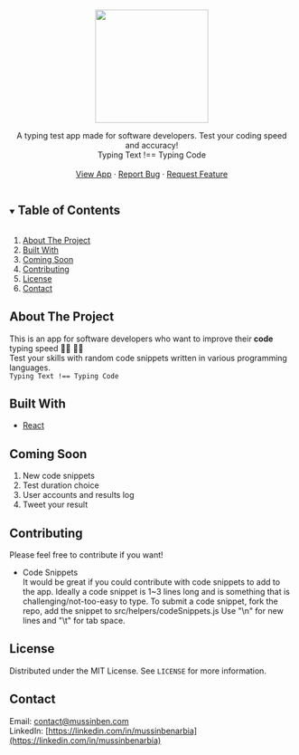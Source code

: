 <!-- PROJECT LOGO -->
<br />
<p align="center">
  <img width="200px" src="https://res.cloudinary.com/duqqevzi5/image/upload/v1623946688/logos/Untitled-2_tp2ggi.png">

  <p align="center">
    A typing test app made for software developers. Test your coding speed and accuracy! 
    <br />
    Typing Text !== Typing Code
    <br />
    <br />
    <a href="https://katakatacode.herokuapp.com/">View App</a>
    ·
    <a href="https://github.com/mussinbenarbia/katakatacode/issues">Report Bug</a>
    ·
    <a href="https://github.com/mussinbenarbia/katakatacode/issues">Request Feature</a>
  </p>
</p>

<!-- TABLE OF CONTENTS -->
<details open="open">
  <summary><h2 style="display: inline-block">Table of Contents</h2></summary>
  <ol>
    <li><a href="#about-the-project">About The Project</a></li>
    <li><a href="#built-with">Built With</a></li>
    <li><a href="#coming-soon">Coming Soon</a></li>
    <li><a href="#contributing">Contributing</a></li>
    <li><a href="#license">License</a></li>
    <li><a href="#contact">Contact</a></li>
  </ol>
</details>

<!-- ABOUT THE PROJECT -->

## About The Project

This is an app for software developers who want to improve their <strong>code</strong> typing speed 👩‍💻 👨‍💻<br>
Test your skills with random code snippets written in various programming languages.<br>
<code>Typing Text !== Typing Code</code>

## Built With

- [React](https://reactjs.org/)

## Coming Soon

  <ol>
    <li>New code snippets</li>
    <li>Test duration choice</li>
    <li>User accounts and results log</li>
    <li>Tweet your result</li>
  </ol>

## Contributing

Please feel free to contribute if you want!

- Code Snippets<br>
  It would be great if you could contribute with code snippets to add to the app. Ideally a code snippet is 1~3 lines long and is something that is challenging/not-too-easy to type.
  To submit a code snippet, fork the repo, add the snippet to src/helpers/codeSnippets.js
  Use "\n" for new lines and "\t" for tab space.

## License

Distributed under the MIT License. See `LICENSE` for more information.

<!-- CONTACT -->

## Contact

Email: [contact@mussinben.com](mailto:contact@mussinben.com)
<br />
LinkedIn: [https://linkedin.com/in/mussinbenarbia](https://linkedin.com/in/mussinbenarbia)

[contributors-shield]: https://img.shields.io/github/contributors/mussinbenarbia/repo.svg?style=for-the-badge
[contributors-url]: https://github.com/mussinbenarbia/repo/graphs/contributors
[forks-shield]: https://img.shields.io/github/forks/mussinbenarbia/repo.svg?style=for-the-badge
[forks-url]: https://github.com/mussinbenarbia/repo/network/members
[stars-shield]: https://img.shields.io/github/stars/mussinbenarbia/repo.svg?style=for-the-badge
[stars-url]: https://github.com/mussinbenarbia/repo/stargazers
[issues-shield]: https://img.shields.io/github/issues/mussinbenarbia/repo.svg?style=for-the-badge
[issues-url]: https://github.com/mussinbenarbia/repo/issues
[license-shield]: https://img.shields.io/github/license/mussinbenarbia/repo.svg?style=for-the-badge
[license-url]: https://github.com/mussinbenarbia/repo/blob/master/LICENSE.txt
[linkedin-shield]: https://img.shields.io/badge/-LinkedIn-black.svg?style=for-the-badge&logo=linkedin&colorB=555
[linkedin-url]: https://linkedin.com/in/mussinbenarbia
